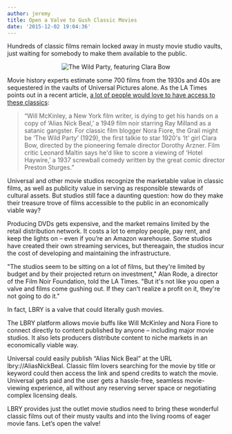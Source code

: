 ```yaml
---
author: jeremy
title: Open a Valve to Gush Classic Movies
date: '2015-12-02 19:04:36'
---
```


Hundreds of classic films remain locked away in musty movie studio vaults, just waiting for somebody to make them available to the public.

<p style="text-align: center;"><img src="http://i.imgur.com/Au1b610.jpg" alt="The Wild Party, featuring Clara Bow"></p>

Movie history experts estimate some 700 films from the 1930s and 40s are sequestered in the vaults of Universal Pictures alone. As the LA Times points out in a recent article, [a lot of people would love to have access to these classics](http://www.latimes.com/business/hiltzik/la-fi-hiltzik-20151025-column.html):

>“Will McKinley, a New York film writer, is dying to get his hands on a copy of ‘Alias Nick Beal,’ a 1949 film noir starring Ray Milland as a satanic gangster. For classic film blogger Nora Fiore, the Grail might be ‘The Wild Party’ (1929), the first talkie to star 1920's ‘It’ girl Clara Bow, directed by the pioneering female director Dorothy Arzner. Film critic Leonard Maltin says he'd like to score a viewing of ‘Hotel Haywire,’ a 1937 screwball comedy written by the great comic director Preston Sturges.”

Universal and other movie studios recognize the marketable value in classic films, as well as publicity value in serving as responsible stewards of cultural assets. But studios still face a daunting question: how do they make their treasure trove of films accessible to the public in an economically viable way?

Producing DVDs gets expensive, and the market remains limited by the retail distribution network. It costs a lot to employ people, pay rent, and keep the lights on – even if you’re an Amazon warehouse. Some studios have created their own streaming services, but thereagain, the studios incur the cost of developing and maintaining the infrastructure.

"The studios seem to be sitting on a lot of films, but they're limited by budget and by their projected return on investment," Alan Rode, a director of the Film Noir Foundation, told the LA Times. "But it's not like you open a valve and films come gushing out. If they can't realize a profit on it, they're not going to do it."

In fact, LBRY is a valve that could literally gush movies.

The LBRY platform allows movie buffs like Will McKinley and Nora Fiore to connect directly to content published by anyone – including major movie studios. It also lets producers distribute content to niche markets in an economically viable way.

Universal could easily publish “Alias Nick Beal” at the URL lbry://AliasNickBeal. Classic film lovers searching for the movie by title or keyword could then access the link and spend credits to watch the movie. Universal gets paid and the user gets a hassle-free, seamless movie-viewing experience, all without any reserving server space or negotiating complex licensing deals.

LBRY provides just the outlet movie studios need to bring these wonderful classic films out of their musty vaults and into the living rooms of eager movie fans. Let’s open the valve!
